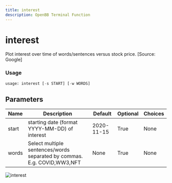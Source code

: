 ```yaml
---
title: interest
description: OpenBB Terminal Function
---
```


# interest

Plot interest over time of words/sentences versus stock price. [Source: Google]

### Usage 
```python
usage: interest [-s START] [-w WORDS]
```

## Parameters

| Name | Description | Default | Optional | Choices |
| ---- | ----------- | ------- | -------- | ------- |
| start | starting date (format YYYY-MM-DD) of interest | 2020-11-15 | True | None |
| words | Select multiple sentences/words separated by commas. E.g. COVID,WW3,NFT | None | True | None |


![interest](https://user-images.githubusercontent.com/25267873/157575723-23c55e4e-9e87-4647-b8fa-8ed9643f471f.png)

